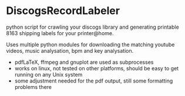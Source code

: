# DiscogsRecordLabeler
python script for crawling your discogs library and generating printable 8163 shipping labels for your printer@home.

Uses multiple python modules for downloading the matching youtube videos, music analysation, bpm and key analysation. 

- pdfLaTeX, ffmpeg and gnuplot are used as subprocesses
- works on linux, not tested on other platforms, should be easy to get running on any Unix system
- some adjustment needed for the pdf output, still some formatting problems there
